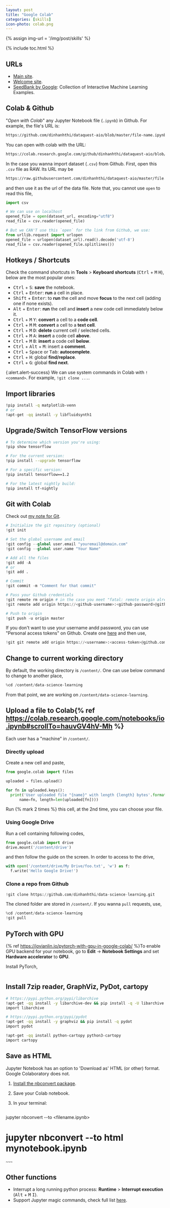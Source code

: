 ```yaml
---
layout: post
title: "Google Colab"
categories: [skills]
icon-photo: colab.png
---
```


{% assign img-url = '/img/post/skills' %}

{% include toc.html %}

## URLs

- [Main site](https://colab.research.google.com/).
- [Welcome site](https://colab.research.google.com/notebooks/welcome.ipynb?authuser=1).
- [SeedBank by Google](https://research.google.com/seedbank/): Collection of Interactive Machine Learning Examples.

## Colab & Github

"*Open with Colab*" any Jupyter Notebook file (`.ipynb`) in Github. For example, the file's URL is:

~~~ bash
https://github.com/dinhanhthi/dataquest-aio/blob/master/file-name.ipynb
~~~

You can open with colab with the URL:

~~~ bash
https://colab.research.google.com/github/dinhanhthi/dataquest-aio/blob/master/file-name.ipynb
~~~

In the case you wanna import dataset (`.csv`) from Github. First, open this `.csv` file as RAW. Its URL may be

~~~ bash
https://raw.githubusercontent.com/dinhanhthi/dataquest-aio/master/file.csv
~~~

and then use it as the url of the data file. Note that, you cannot use `open` to read this file,

~~~ python
import csv

# We can use on localhost
opened_file = open(dataset_url, encoding="utf8")
read_file = csv.reader(opened_file)

# But we CAN'T use this `open` for the link from Github, we use:
from urllib.request import urlopen
opened_file = urlopen(dataset_url).read().decode('utf-8')
read_file = csv.reader(opened_file.splitlines())
~~~


## Hotkeys / Shortcuts

Check the command shortcuts in **Tools** > **Keyboard shortcuts** (<kbd>Ctrl</kbd> + <kbd>M</kbd> <kbd>H</kbd>), below are the most popular ones:

- <kbd>Ctrl</kbd> + <kbd>S</kbd>: **save** the notebook.
- <kbd>Ctrl</kbd> + <kbd>Enter</kbd>: **run** a cell in place.
- <kbd>Shift</kbd> + <kbd>Enter</kbd>: to **run** the cell and move **focus** to the next cell (adding one if none exists).
- <kbd>Alt</kbd> + <kbd>Enter</kbd>: **run** the cell and **insert** a new code cell immediately below it.
- <kbd>Ctrl</kbd> + <kbd>M</kbd> <kbd>Y</kbd>: **convert** a cell to a **code cell**.
- <kbd>Ctrl</kbd> + <kbd>M</kbd> <kbd>M</kbd>: **convert** a cell to a **text cell**.
- <kbd>Ctrl</kbd> + <kbd>M</kbd> <kbd>D</kbd>: **delete** current cell / selected cells.
- <kbd>Ctrl</kbd> + <kbd>M</kbd> <kbd>A</kbd>: **insert** a code cell **above**.
- <kbd>Ctrl</kbd> + <kbd>M</kbd> <kbd>B</kbd>: **insert** a code cell **below**.
- <kbd>Ctrl</kbd> + <kbd>Alt</kbd> + <kbd>M</kbd>: insert a **comment**.
- <kbd>Ctrl</kbd> + <kbd>Space</kbd> or <kbd>Tab</kbd>: **autocomplete**.
- <kbd>Ctrl</kbd> + <kbd>H</kbd>: global **find/replace**.
- <kbd>Ctrl</kbd> + <kbd>G</kbd>: global **find next**.

{:alert.alert-success}
We can use system commands in Colab with `!<command>`. For example, `!git clone ...`.

## Import libraries

~~~ bash
!pip install -q matplotlib-venn
# or
!apt-get -qq install -y libfluidsynth1
~~~

## Upgrade/Switch TensorFlow versions

~~~ bash
# To determine which version you're using:
!pip show tensorflow

# For the current version: 
!pip install --upgrade tensorflow

# For a specific version:
!pip install tensorflow==1.2

# For the latest nightly build:
!pip install tf-nightly
~~~

## Git with Colab

Check out [my note for Git](/git).

~~~ python
# Initialize the git repository (optional)
!git init

# Set the global username and email
!git config --global user.email "youremail@domain.com"
!git config --global user.name "Your Name"

# Add all the files
!git add -A
# or
!git add .

# Commit
!git commit -m "Comment for that commit"

# Pass your Github credentials
!git remote rm origin # in the case you meet "fatal: remote origin already exists"
!git remote add origin https://<github-username>:<github-password>@github.com/<github-username>/<repository-name>.git

# Push to origin
!git push -u origin master
~~~

If you don't want to use your username andd password, you can use "Personal access tokens" on Github. Create one [here](https://github.com/settings/tokens) and then use,

~~~ python
!git git remote add origin https://<username>:<access-token>@github.com/<username>/<repo>.git
~~~

## Change to current working directory

By default, the working directory is `/content/`. One can use below command to change to another place,

~~~ python
%cd /content/data-science-learning
~~~

From that point, we are working on `/content/data-science-learning`.

## Upload a file to Colab{% ref https://colab.research.google.com/notebooks/io.ipynb#scrollTo=hauvGV4hV-Mh %}

Each user has a "machine" in `/content/`.

### Directly upload

Create a new cell and paste,

~~~ python
from google.colab import files

uploaded = files.upload()

for fn in uploaded.keys():
  print('User uploaded file "{name}" with length {length} bytes'.format(
      name=fn, length=len(uploaded[fn])))
~~~

Run {% mark 2 times %} this cell, at the 2nd time, you can choose your file.

### Using Google Drive

Run a cell containing following codes,

~~~ python
from google.colab import drive
drive.mount('/content/drive')
~~~

and then follow the guide on the screen. In order to access to the drive,

~~~ python
with open('/content/drive/My Drive/foo.txt', 'w') as f:
  f.write('Hello Google Drive!')
~~~

### Clone a repo from Github

~~~ python
!git clone https://github.com/dinhanhthi/data-science-learning.git
~~~

The cloned folder are stored in `/content/`. If you wanna `pull` requests, use,

~~~ python
%cd /content/data-science-learning
!git pull
~~~

## PyTorch with GPU

{% ref https://jovianlin.io/pytorch-with-gpu-in-google-colab/ %}To enable GPU backend for your notebook, go to **Edit** → **Notebook Settings** and set **Hardware accelerator** to **GPU**.

Install PyTorch,

~~~ python

~~~


## Install 7zip reader, GraphViz, PyDot, cartopy

~~~ bash
# https://pypi.python.org/pypi/libarchive
!apt-get -qq install -y libarchive-dev && pip install -q -U libarchive
import libarchive

# https://pypi.python.org/pypi/pydot
!apt-get -qq install -y graphviz && pip install -q pydot
import pydot

!apt-get -qq install python-cartopy python3-cartopy
import cartopy
~~~

## Save as HTML

Jupyter Notebook has an option to 'Download as' HTML (or other) format. Google Colaboratory does not.

1. [Install the nbconvert package](https://nbconvert.readthedocs.io/en/latest/install.html).
2. Save your Colab notebook.
4. In your terminal:

    ~~~ bash
jupyter nbconvert --to <output format> <filename.ipynb>
# jupyter nbconvert --to html mynotebook.ipynb
    ~~~


## Other functions

- Interrupt a long running python process: **Runtime** > **Interrupt execution** (<kbd>Alt</kbd> + <kbd>M</kbd> <kbd>I</kbd>).
- Support Jupyter magic commands, check full list [here](https://nbviewer.jupyter.org/github/ipython/ipython/blob/1.x/examples/notebooks/Cell%20Magics.ipynb).